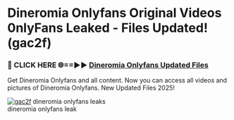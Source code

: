 # Dineromia Onlyfans Original Videos 0nlyFans Leaked - Files Updated! (gac2f)

<h3>🔴 CLICK HERE 🌐==►► <a href="https://tinyurl.com/ms9xzufz" rel="nofollow">Dineromia Onlyfans Updated Files</a></h3>

Get Dineromia Onlyfans and all content. Now you can access all videos and pictures of Dineromia Onlyfans. New Updated Files 2025!

[![gac2f](https://i.imgur.com/ppqm5kG.gif)](https://tinyurl.com/ms9xzufz)
dineromia onlyfans leaks<br>
dineromia onlyfans leak